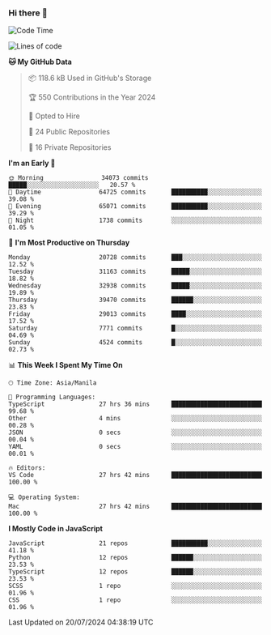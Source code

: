 ### Hi there 👋

<!--START_SECTION:waka-->
![Code Time](http://img.shields.io/badge/Code%20Time-879%20hrs%2056%20mins-blue)

![Lines of code](https://img.shields.io/badge/From%20Hello%20World%20I%27ve%20Written-65.5%20million%20lines%20of%20code-blue)

**🐱 My GitHub Data** 

> 📦 118.6 kB Used in GitHub's Storage 
 > 
> 🏆 550 Contributions in the Year 2024
 > 
> 💼 Opted to Hire
 > 
> 📜 24 Public Repositories 
 > 
> 🔑 16 Private Repositories 
 > 
**I'm an Early 🐤** 

```text
🌞 Morning                34073 commits       █████░░░░░░░░░░░░░░░░░░░░   20.57 % 
🌆 Daytime                64725 commits       ██████████░░░░░░░░░░░░░░░   39.08 % 
🌃 Evening                65071 commits       ██████████░░░░░░░░░░░░░░░   39.29 % 
🌙 Night                  1738 commits        ░░░░░░░░░░░░░░░░░░░░░░░░░   01.05 % 
```
📅 **I'm Most Productive on Thursday** 

```text
Monday                   20728 commits       ███░░░░░░░░░░░░░░░░░░░░░░   12.52 % 
Tuesday                  31163 commits       █████░░░░░░░░░░░░░░░░░░░░   18.82 % 
Wednesday                32938 commits       █████░░░░░░░░░░░░░░░░░░░░   19.89 % 
Thursday                 39470 commits       ██████░░░░░░░░░░░░░░░░░░░   23.83 % 
Friday                   29013 commits       ████░░░░░░░░░░░░░░░░░░░░░   17.52 % 
Saturday                 7771 commits        █░░░░░░░░░░░░░░░░░░░░░░░░   04.69 % 
Sunday                   4524 commits        █░░░░░░░░░░░░░░░░░░░░░░░░   02.73 % 
```


📊 **This Week I Spent My Time On** 

```text
🕑︎ Time Zone: Asia/Manila

💬 Programming Languages: 
TypeScript               27 hrs 36 mins      █████████████████████████   99.68 % 
Other                    4 mins              ░░░░░░░░░░░░░░░░░░░░░░░░░   00.28 % 
JSON                     0 secs              ░░░░░░░░░░░░░░░░░░░░░░░░░   00.04 % 
YAML                     0 secs              ░░░░░░░░░░░░░░░░░░░░░░░░░   00.01 % 

🔥 Editors: 
VS Code                  27 hrs 42 mins      █████████████████████████   100.00 % 

💻 Operating System: 
Mac                      27 hrs 42 mins      █████████████████████████   100.00 % 
```

**I Mostly Code in JavaScript** 

```text
JavaScript               21 repos            ██████████░░░░░░░░░░░░░░░   41.18 % 
Python                   12 repos            ██████░░░░░░░░░░░░░░░░░░░   23.53 % 
TypeScript               12 repos            ██████░░░░░░░░░░░░░░░░░░░   23.53 % 
SCSS                     1 repo              ░░░░░░░░░░░░░░░░░░░░░░░░░   01.96 % 
CSS                      1 repo              ░░░░░░░░░░░░░░░░░░░░░░░░░   01.96 % 
```




 Last Updated on 20/07/2024 04:38:19 UTC
<!--END_SECTION:waka-->

